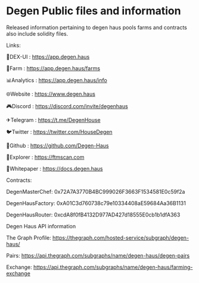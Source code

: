 # Degen Public files and information
 Released information pertaining to degen haus pools farms and contracts also include solidity files.


 Links:

 💱DEX-UI : https://app.degen.haus

 🚜Farm : https://app.degen.haus/farms

 📊Analytics : https://app.degen.haus/info

 🌐Website : https://www.degen.haus

 🎮Discord : https://discord.com/invite/degenhaus

 ✈Telegram : https://t.me/DegenHouse

 🐦Twitter : https://twitter.com/HouseDegen

 🐙Github : https://github.com/Degen-Haus

 🔎Explorer : https://ftmscan.com

 📖Whitepaper : https://docs.degen.haus



Contracts:

DegenMasterChef:
0x72A7A3770B4BC999026F3663F1534581E0c59f2a

DegenHausFactory:
0xA01C3d760738c79e10334408aE59684Aa36B1131

DegenHausRouter:
0xcdA8f0fB4132D977AD427d18555E0cb1b1dfA363






 Degen Haus API information

 The Graph Profile:
 https://thegraph.com/hosted-service/subgraph/degen-haus/

 Pairs:
 https://api.thegraph.com/subgraphs/name/degen-haus/degen-pairs

 Exchange:
 https://api.thegraph.com/subgraphs/name/degen-haus/farming-exchange
